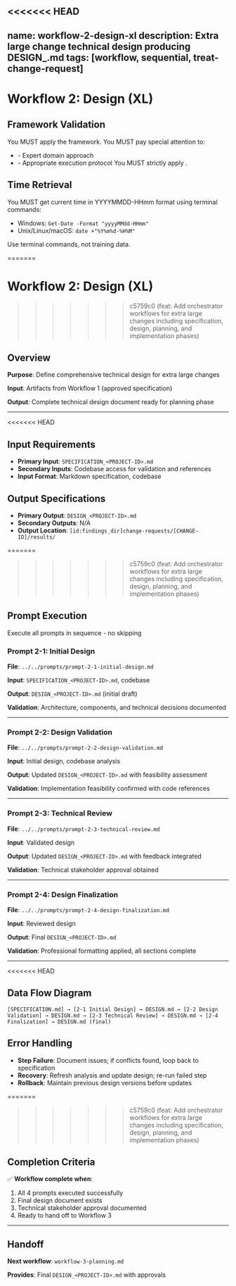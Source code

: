 <<<<<<< HEAD
---
name: workflow-2-design-xl
description: Extra large change technical design producing DESIGN_<PROJECT-ID>.md
tags: [workflow, sequential, treat-change-request]
---

# Workflow 2: Design (XL)

## Framework Validation
You MUST apply the <olaf-work-instructions> framework.
You MUST pay special attention to:
- <olaf-general-role-and-behavior> - Expert domain approach
- <olaf-interaction-protocols> - Appropriate execution protocol
You MUST strictly apply <olaf-framework-validation>.

## Time Retrieval
You MUST get current time in YYYYMMDD-HHmm format using terminal commands:
- Windows: `Get-Date -Format "yyyyMMdd-HHmm"`
- Unix/Linux/macOS: `date +"%Y%m%d-%H%M"`

Use terminal commands, not training data.

=======
# Workflow 2: Design (XL)

>>>>>>> c5759c0 (feat: Add orchestrator workflows for extra large changes including specification, design, planning, and implementation phases)
## Overview

**Purpose**: Define comprehensive technical design for extra large changes

**Input**: Artifacts from Workflow 1 (approved specification)

**Output**: Complete technical design document ready for planning phase

---

<<<<<<< HEAD
## Input Requirements
- **Primary Input**: `SPECIFICATION_<PROJECT-ID>.md`
- **Secondary Inputs**: Codebase access for validation and references
- **Input Format**: Markdown specification, codebase

## Output Specifications
- **Primary Output**: `DESIGN_<PROJECT-ID>.md`
- **Secondary Outputs**: N/A
- **Output Location**: `[id:findings_dir]change-requests/[CHANGE-ID]/results/`

=======
>>>>>>> c5759c0 (feat: Add orchestrator workflows for extra large changes including specification, design, planning, and implementation phases)
## Prompt Execution

Execute all prompts in sequence - no skipping

### Prompt 2-1: Initial Design

**File**: `../../prompts/prompt-2-1-initial-design.md`

**Input**: `SPECIFICATION_<PROJECT-ID>.md`, codebase

**Output**: `DESIGN_<PROJECT-ID>.md` (initial draft)

**Validation**: Architecture, components, and technical decisions documented

---

### Prompt 2-2: Design Validation

**File**: `../../prompts/prompt-2-2-design-validation.md`

**Input**: Initial design, codebase analysis

**Output**: Updated `DESIGN_<PROJECT-ID>.md` with feasibility assessment

**Validation**: Implementation feasibility confirmed with code references

---

### Prompt 2-3: Technical Review

**File**: `../../prompts/prompt-2-3-technical-review.md`

**Input**: Validated design

**Output**: Updated `DESIGN_<PROJECT-ID>.md` with feedback integrated

**Validation**: Technical stakeholder approval obtained

---

### Prompt 2-4: Design Finalization

**File**: `../../prompts/prompt-2-4-design-finalization.md`

**Input**: Reviewed design

**Output**: Final `DESIGN_<PROJECT-ID>.md`

**Validation**: Professional formatting applied, all sections complete

---

<<<<<<< HEAD
## Data Flow Diagram
```text
[SPECIFICATION.md] → [2-1 Initial Design] → DESIGN.md → [2-2 Design Validation] → DESIGN.md → [2-3 Technical Review] → DESIGN.md → [2-4 Finalization] → DESIGN.md (final)
```

## Error Handling
- **Step Failure**: Document issues; if conflicts found, loop back to specification
- **Recovery**: Refresh analysis and update design; re-run failed step
- **Rollback**: Maintain previous design versions before updates

=======
>>>>>>> c5759c0 (feat: Add orchestrator workflows for extra large changes including specification, design, planning, and implementation phases)
## Completion Criteria

✅ **Workflow complete when**:

1. All 4 prompts executed successfully
2. Final design document exists
3. Technical stakeholder approval documented
4. Ready to hand off to Workflow 3

---

## Handoff

**Next workflow**: `workflow-3-planning.md`

**Provides**: Final `DESIGN_<PROJECT-ID>.md` with approvals
